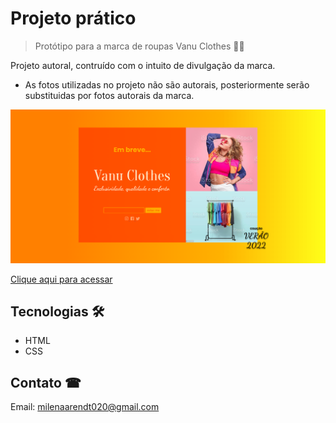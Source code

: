 # Projeto prático
> Protótipo para a marca de roupas Vanu Clothes 👗✨

Projeto autoral, contruído com o intuito de divulgação da marca.

* As fotos utilizadas no projeto não são autorais, posteriormente serão substituidas por fotos autorais da marca.

![preview](./.github/preview.png)

[Clique aqui para acessar](https://milenarendt.github.io/VanuClothes-coming-soon)


## Tecnologias 🛠

- HTML
- CSS


## Contato ☎

Email: milenaarendt020@gmail.com 